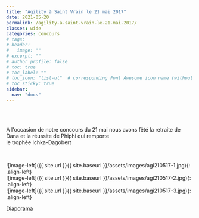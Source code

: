 ```yaml
---
title: "Agility à Saint Vrain le 21 mai 2017"
date: 2021-05-20
permalink: /agility-a-saint-vrain-le-21-mai-2017/
classes: wide
categories: concours
# tags: 
# header:
#   image: ""
# excerpt: ""
# author_profile: false
# toc: true
# toc_label: ""
# toc_icon: "list-ul"  # corresponding Font Awesome icon name (without fa prefix)
# toc_sticky: true
sidebar:
  nav: "docs"
---
```


<br>
&nbsp;
<br>

A l'occasion de notre concours du 21 mai nous avons fêté la retraite de Dana et la réussite de Phiphi qui remporte           
le trophée Ichka-Dagobert

<br>


![image-left]({{ site.url }}{{ site.baseurl }}/assets/images/agi210517-1.jpg){: .align-left} 
<br>
![image-left]({{ site.url }}{{ site.baseurl }}/assets/images/agi210517-2.jpg){: .align-left} 
<br>
![image-left]({{ site.url }}{{ site.baseurl }}/assets/images/agi210517-3.jpg){: .align-left} 



[Diaporama](http://www.kizoa.fr/Montage-Video/d119741008k5895526o2l1/concours-dagility-de-saint-vrain-2017)